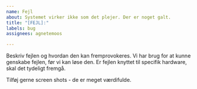 ```yaml
---
name: Fejl
about: Systemet virker ikke som det plejer. Der er noget galt.
title: "[FEJL]:"
labels: bug
assignees: agnetemoos

---
```


Beskriv fejlen og hvordan den kan fremprovokeres. Vi har brug for at kunne genskabe fejlen, før vi kan løse den. Er fejlen knyttet til specifik hardware, skal det tydeligt fremgå.

Tilføj gerne screen shots - de er meget værdifulde.
